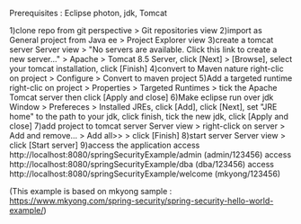 Prerequisites : Eclipse photon, jdk, Tomcat

1)clone repo from git perspective > Git repositories view
2)import as General project from Java ee > Project Explorer view
3)create a tomcat server
Server view > "No servers are available. Click this link to create a new server..." > Apache > Tomcat 8.5 Server, click [Next] > [Browse], select your tomcat installation, click [Finish]
4)convert to Maven nature
right-clic on project > Configure > Convert to maven project
5)Add a targeted runtime
right-clic on project > Properties > Targeted Runtimes > tick the Apache Tomcat server then click [Apply and close]
6)Make eclipse run over jdk
Window > Prefereces > Installed JREs, click [Add], click [Next], set "JRE home" to the path to your jdk, click finish, tick the new jdk, click [Apply and close]
7)add project to tomcat server
Server view > right-click on server > Add and remove... > Add all>> > click [Finish]
8)start server
Server view > click [Start server]
9)access the application
access http://localhost:8080/springSecurityExample/admin (admin/123456)
access http://localhost:8080/springSecurityExample/dba (dba/123456)
access http://localhost:8080/springSecurityExample/welcome (mkyong/123456)

(This example is based on mkyong sample : https://www.mkyong.com/spring-security/spring-security-hello-world-example/)